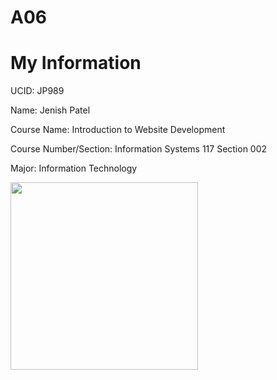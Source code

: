 # A06
<!DOCTYPE html>
<html lang="en">
  <head>
    <meta charset="UTF-8">
    <title>A06 Homework</title>
  </head>
  <body>
    <h1>My Information</h1>
    <p>UCID: JP989</p>
    <p>Name: Jenish Patel</p>
    <p>Course Name: Introduction to Website Development</p>
    <p>Course Number/Section: Information Systems 117 Section 002</p>
    <p>Major: Information Technology</p>
    <a href="default.asp"><img src="https://upload.wikimedia.org/wikipedia/en/thumb/e/e9/New_Jersey_IT_seal.svg/530px-New_Jersey_IT_seal.svg.png?20161121225618" width="300" height="300">
  </body>
</html>
